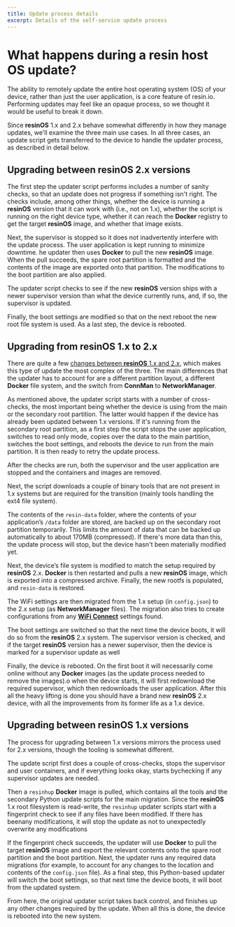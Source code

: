 ```yaml
---
title: Update process details
excerpt: Details of the self-service update process
---
```


# What happens during a resin host OS update?

The ability to remotely update the entire host operating system (OS) of your device, rather than just the user application, is a core feature of resin.io. Performing updates may feel like an opaque process, so we thought it would be useful to break it down. 

Since **resinOS** 1.x and 2.x behave somewhat differently in how they manage updates, we'll examine the three main use cases. In all three cases, an update script gets transferred to the device to handle the updater process, as described in detail below.

## Upgrading between resinOS 2.x versions

The first step the updater script performs includes a number of sanity checks, so that an update does not progress if something isn't right. The checks include, among other things, whether the device is running a **resinOS** version that it can work with (i.e., not on 1.x), whether the script is running on the right device type, whether it can reach the **Docker** registry to get the target **resinOS** image, and whether that image exists.

Next, the supervisor is stopped so it does not inadvertently interfere with the update process. The user application is kept running to minimize downtime. he updater then uses **Docker** to pull the new **resinOS** image. When the pull succeeds, the spare root partition is formatted and the contents of the image are exported onto that partition. The modifications to the boot partition are also applied.

The updater script checks to see if the new **resinOS** version ships with a newer supervisor version than what the device currently runs, and, if so, the supervisor is updated.

Finally, the boot settings are modified so that on the next reboot the new root file system is used. As a last step, the device is rebooted.

## Upgrading from resinOS 1.x to 2.x

There are quite a few [changes between **resinOS** 1.x and 2.x][changes], which makes this type of update the most complex of the three. The main differences that the updater has to account for are a different partition layout, a different **Docker** file system, and the switch from **ConnMan** to **NetworkManager**.

As mentioned above, the updater script starts with a number of cross-checks, the most important being whether the device is using from the main or the secondary root partition. The latter would happen if the device has already been updated between 1.x versions. If it's running from the secondary root partition, as a first step the script stops the user application, switches to read only mode, copies over the data to the main partition, switches the boot settings, and reboots the device to run from the main partition. It is then ready to retry the update process.

After the checks are run, both the supervisor and the user application are stopped and the containers and images are removed.

Next, the script downloads a couple of binary tools that are not present in 1.x systems but are required for the transition (mainly tools handling the ext4 file system).

The contents of the `resin-data` folder, where the contents of your application’s `/data` folder are stored, are backed up on the secondary root partition temporarily. This limits the amount of data that can be backed up automatically to about 170MB (compressed). If there's more data than this, the update process will stop, but the device hasn't been materially modified yet.

Next, the device’s file system is modified to match the setup required by **resinOS** 2.x. **Docker** is then restarted and pulls a new **resinOS** image, which is exported into a compressed archive. Finally, the new rootfs is populated, and `resin-data` is restored.


The WiFi settings are then migrated from the 1.x setup (in `config.json`) to the 2.x setup (as **NetworkManager** files). The migration also tries to create configurations from any [**WiFi Connect**][wifi-connect] settings found.

The boot settings are switched so that the next time the device boots, it will do so from the **resinOS** 2.x system. The supervisor version is checked, and if the target **resinOS** version has a newer supervisor, then the device is marked for a supervisor update as well

Finally, the device is rebooted. On the first boot it will necessarily come online without any **Docker** images (as the update process needed to remove the images).o when the device starts, it will first redownload the required supervisor, which then redownloads the user application. After this all the heavy lifting is done you should have a brand new **resinOS** 2.x device, with all the improvements from its former life as a 1.x device.

## Upgrading between resinOS 1.x versions

The process for upgrading between 1.x versions mirrors the process used for 2.x versions, though the tooling is somewhat different.

The update script first does a couple of cross-checks, stops the supervisor and user containers, and if everything looks okay,  starts bychecking if any supervisor updates are needed.

Then a `resinhup` **Docker** image is pulled, which contains all the tools and the secondary Python update scripts for the main migration. Since the **resinOS** 1.x root filesystem is read-write, the `resinhup` updater scripts start with a fingerprint check to see if any files have been modified. If there has beenany modifications, it will stop the update as not to unexpectedly overwrite any modifications

If the fingerprint check succeeds, the updater will use **Docker** to pull the target **resinOS** image and export the relevant contents onto the spare root partition and the boot partition. Next, the updater runs any required data migrations (for example, to account for any changes to the location and contents of the `config.json` file). As a final step, this Python-based updater will switch the boot settings, so that next time the device boots, it will boot from the updated system.

From here, the original updater script takes back control, and finishes up any other changes required by the update. When all this is done, the device is rebooted into the new system.

[changes]:/updates/migrate-to-2.0.md
[wifi-connect]:https://github.com/resin-io/resin-wifi-connect
